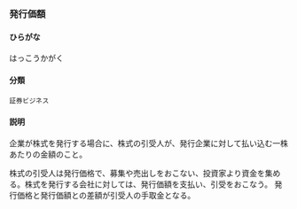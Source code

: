 <div style="display:none;">

## [あ行](securities-terms?id=あ行)
## [か行](securities-terms?id=か行)
## [さ行](securities-terms?id=さ行)
## [た行](securities-terms?id=た行)
## [な行](securities-terms?id=な行)
## [は行](securities-terms?id=は行)

</div>

### 発行価額

#### ひらがな

はっこうかがく

#### 分類

`証券ビジネス`

#### 説明

企業が株式を発行する場合に、株式の引受人が、発行企業に対して払い込む一株あたりの金額のこと。
 
株式の引受人は発行価格で、募集や売出しをおこない、投資家より資金を集める。株式を発行する会社に対しては、発行価額を支払い、引受をおこなう。 発行価格と発行価額との差額が引受人の手取金となる。

<div style="display:none;">

## [ま行](securities-terms?id=ま行)
## [や行](securities-terms?id=や行)
## [ら行](securities-terms?id=ら行)
## [わ行](securities-terms?id=わ行)
## [英数字・記号](securities-terms?id=英数字・記号)

</div>

